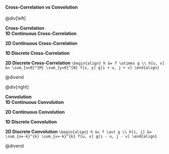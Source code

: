#### Cross-Correlation vs Convolution

@div[left]

__Cross-Correlation__<br>
__1D Continuous Cross-Correlation__

__2D Continuous Cross-Correlation__

__1D Discrete Cross-Correlation__

__2D Discrete Cross-Correlation__
`\begin{align} h &= f \otimes g \\ h[u, v] &= \sum_{x=0}^{M} \sum_{y=0}^{N} f[x, y] g[i + u, j + v] \end{align}`

@divend

@div[right]

__Convolution__<br>
__1D Continuous Convolution__

__2D Continuous Convolution__

__1D Discrete Convolution__

__2D Discrete Convolution__
`\begin{align} h &= f \ast g \\ h[i, j] &= \sum_{u=-k}^{k} \sum_{v=-k}^{k} f[u, v] g[i - u, j - v] \end{align}`

@divend